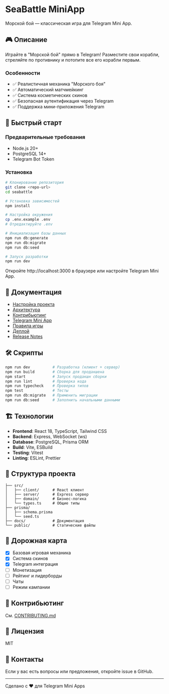 # SeaBattle MiniApp

Морской бой — классическая игра для Telegram Mini App.

## 🎮 Описание

Играйте в "Морской бой" прямо в Telegram! Разместите свои корабли, стреляйте по противнику и потопите все его корабли первым.

### Особенности

- ✅ Реалистичная механика "Морского боя"
- ✅ Автоматический матчмейкинг
- ✅ Система косметических скинов
- ✅ Безопасная аутентификация через Telegram
- ✅ Поддержка мини-приложения Telegram

## 🚀 Быстрый старт

### Предварительные требования

- Node.js 20+
- PostgreSQL 14+
- Telegram Bot Token

### Установка

```bash
# Клонирование репозитория
git clone <repo-url>
cd seabattle

# Установка зависимостей
npm install

# Настройка окружения
cp .env.example .env
# Отредактируйте .env

# Инициализация базы данных
npm run db:generate
npm run db:migrate
npm run db:seed

# Запуск разработки
npm run dev
```

Откройте http://localhost:3000 в браузере или настройте Telegram Mini App.

## 📖 Документация

- [Настройка проекта](docs/SETUP.md)
- [Архитектура](docs/ARCHITECTURE.md)
- [Контрибьютинг](docs/CONTRIBUTING.md)
- [Telegram Mini App](docs/MINIAPP.md)
- [Правила игры](docs/GAME_RULES.md)
- [Деплой](docs/DEPLOY.md)
- [Release Notes](docs/RELEASE_NOTES.md)

## 🛠 Скрипты

```bash
npm run dev          # Разработка (клиент + сервер)
npm run build        # Сборка для продакшена
npm start            # Запуск продакшн сборки
npm run lint         # Проверка кода
npm run typecheck    # Проверка типов
npm test             # Тесты
npm run db:migrate   # Применить миграции
npm run db:seed      # Заполнить начальными данными
```

## 🏗 Технологии

- **Frontend**: React 18, TypeScript, Tailwind CSS
- **Backend**: Express, WebSocket (ws)
- **Database**: PostgreSQL, Prisma ORM
- **Build**: Vite, ESBuild
- **Testing**: Vitest
- **Linting**: ESLint, Prettier

## 📁 Структура проекта

```
├── src/
│   ├── client/      # React клиент
│   ├── server/      # Express сервер
│   ├── domain/      # Бизнес-логика
│   └── types.ts     # Общие типы
├── prisma/
│   ├── schema.prisma
│   └── seed.ts
├── docs/            # Документация
└── public/          # Статические файлы
```

## 🎯 Дорожная карта

- [x] Базовая игровая механика
- [x] Система скинов
- [x] Telegram интеграция
- [ ] Монетизация
- [ ] Рейтинг и лидерборды
- [ ] Чаты
- [ ] Режим кампании

## 🤝 Контрибьютинг

См. [CONTRIBUTING.md](docs/CONTRIBUTING.md)

## 📄 Лицензия

MIT

## 👥 Контакты

Если у вас есть вопросы или предложения, откройте issue в GitHub.

---

Сделано с ❤️ для Telegram Mini Apps

